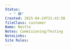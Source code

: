 ```yaml
---
Status:
  - " 🟩"
Created: 2025-04-24T21:43:50
fileClass: customer
Name: Nestle
Notes: Commisioning/Testing
NoteLinks: 
Site Rules:
---
```


